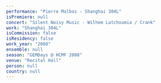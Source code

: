 ```yaml
---
performance: "Pierre Malbos - Shanghai 304L"
isPremiere: null
concert: "Silent Noisy Music - Wilhem Latchoumia / Crank"
work: "Shanghai 304L"
isCommission: false
isResidency: false
work_year: "2008"
ensemble: null
season: "GEMDays @ HCMF 2008"
venue: "Recital Hall"
person: null
country: null
---
```



